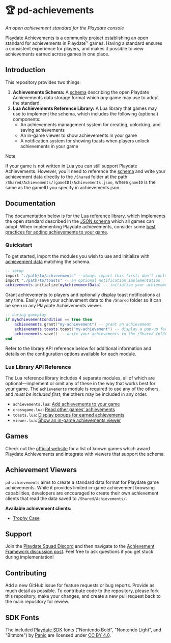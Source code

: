 # 🏆 pd-achievements

_An open achievement standard for the Playdate console_

Playdate Achievements is a community project establishing an open standard for achievements in Playdate™ games. Having a standard ensures a consistent experience for players, and makes it possible to view achievements earned across games in one place.

## Introduction

This repository provides two things:

1. **Achievements Schema:** A [schema](achievements.schema.json) describing the open Playdate Achievements data storage format which _any_ game may use to adopt the standard.
2. **Lua Achievements Reference Library:** A Lua library that games may use to implement the schema, which includes the following (optional) components:
   - An achievements management system for creating, unlocking, and saving achievements
   - An in-game viewer to show achievements in your game
   - A notification system for showing toasts when players unlock achievements in your game

> [!NOTE]
> If your game is not written in Lua you can still support Playdate Achievements. However, you’ll need to reference the [schema](achievements.schema.json) and write your achievement data directly to the `/Shared` folder at the path `/Shared/Achievements/[gameID]/Achievements.json`, where `gameID` is the same as the gameID you specify in achievements.json.

## Documentation

The documentation below is for the Lua reference library, which implements the open standard described in the [JSON schema](achievements.schema.json) which all games can adopt. When implementing Playdate achievements, consider some [best practices for adding achievements to your game](https://gurtt.dev/trophy-case/dev).

### Quickstart

To get started, import the modules you wish to use and initialize with [achievement data](docs/achievements.md#configuring-achievements) matching the schema.

```lua
-- setup
import "./path/to/achievements" --always import this first; don’t include ".lua"
import "./path/to/toasts" -- an optional notification implementation
achievements.initialize(myAchievementData) -- initialize your achievements with a table matching the schema
```

Grant achievements to players and optionally display toast notifications at any time. Easily save your achievement data to the `/Shared` folder so it can be seen in any Playdate Achievements viewer.

```lua
-- during gameplay
if myAchievementCondition == true then
	achievements.grant("my-achievement") -- grant an achievement
	achievements.toasts.toast("my-achievement") -- display a pop-up for the earned achievement
	achievements.save() -- write your achievements to the /Shared folder
end
```

Refer to the library API reference below for additional information and details on the configuration options available for each module.

### Lua Library API Reference

The Lua reference library includes 4 separate modules, all of which are optional—implement or omit any of these in the way that works best for your game. The `achievements` module is required to use any of the others, and _must be included first_; the others may be included in any order.

- `achievements.lua`: [Add achievements to your game](/docs/achievements.md)
- `crossgame.lua`: [Read other games’ achievements](/docs/crossgame.md)
- `toasts.lua`: [Display popups for earned achievements](/docs/toasts.md)
- `viewer.lua`: [Show an in-game achievements viewer](/docs/viewer.md)

## Games

Check out the [official website](https://playdatesquad.github.io/pd-achievements/) for a list of known games which award Playdate Achievements and integrate with viewers that support the schema.

## Achievement Viewers

`pd-achievements` aims to create a standard data format for Playdate game achievements. While it provides limited in-game achievement browsing capabilities, developers are encouraged to create their own achievement clients that read the data saved to `/Shared/Achievements/`.

**Available achievement clients:**

- [Trophy Case](https://github.com/gurtt/trophy-case/)

## Support

Join the [Playdate Squad Discord](https://discord.com/invite/zFKagQ2) and then navigate to the [Achievement Framework discussion post](https://discord.com/channels/675983554655551509/1213250459851292713). Feel free to ask questions if you get stuck during implementation!

## Contributing

Add a new GitHub issue for feature requests or bug reports. Provide as much detail as possible. To contribute code to the repository, please fork this repository, make your changes, and create a new pull request back to the main repository for review.

## SDK Fonts

The included [Playdate SDK](https://play.date/dev/) fonts ("Nontendo Bold", "Nontendo Light", and "Bitmore") by [Panic](https://panic.com) are licensed under [CC BY 4.0](http://creativecommons.org/licenses/by/4.0/).
